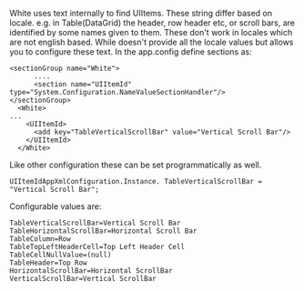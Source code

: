 White uses text internally to find UIItems. These string differ based on locale. e.g. in Table(DataGrid) the header, row header etc, or scroll bars, are identified by some names given to them. These don't work in locales which are not english based. While doesn't provide all the locale values but allows you to configure these text.
In the app.config define sections as:

	<sectionGroup name="White">
	      ....
	      <section name="UIItemId" type="System.Configuration.NameValueSectionHandler"/>
	</sectionGroup>
	  <White>
	...
	    <UIItemId>
	      <add key="TableVerticalScrollBar" value="Vertical Scroll Bar"/>
	    </UIItemId>
	  </White>

Like other configuration these can be set programmatically as well.

	UIItemIdAppXmlConfiguration.Instance. TableVerticalScrollBar = "Vertical Scroll Bar";

Configurable values are:

	TableVerticalScrollBar=Vertical Scroll Bar
	TableHorizontalScrollBar=Horizontal Scroll Bar
	TableColumn=Row 
	TableTopLeftHeaderCell=Top Left Header Cell
	TableCellNullValue=(null)
	TableHeader=Top Row
	HorizontalScrollBar=Horizontal ScrollBar
	VerticalScrollBar=Vertical ScrollBar
